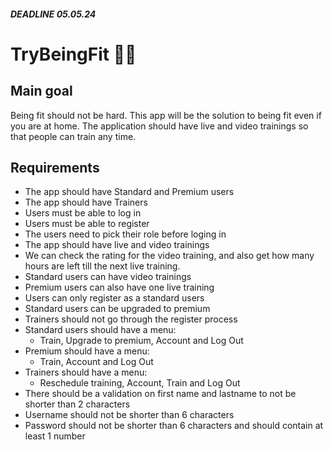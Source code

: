 ##### DEADLINE 05.05.24 #####
# TryBeingFit 🤸‍♂️
## Main goal
Being fit should not be hard. 
This app will be the solution to being fit even if you are at home.
The application should have live and video trainings so that people can train any time.
## Requirements 
* The app should have Standard and Premium users
* The app should have Trainers 
* Users must be able to log in
* Users must be able to register
* The users need to pick their role before loging in
* The app should have live and video trainings
* We can check the rating for the video training, and also get how many hours are left till the next live training.
* Standard users can have video trainings
* Premium users can also have one live training
* Users can only register as a standard users
* Standard users can be upgraded to premium
* Trainers should not go through the register process
* Standard users should have a menu:
  * Train, Upgrade to premium, Account and Log Out
* Premium should have a menu:
  * Train, Account and Log Out
* Trainers should have a menu:
  * Reschedule training, Account, Train and Log Out
* There should be a validation on first name and lastname to not be shorter than 2 characters
* Username should not be shorter than 6 characters
* Password should not be shorter than 6 characters and should contain at least 1 number
